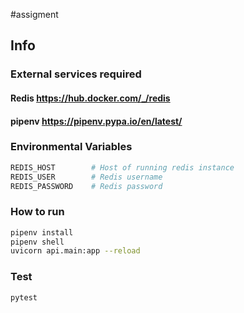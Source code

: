#assigment 

## Info

### External services required 

#### Redis https://hub.docker.com/_/redis 
#### pipenv https://pipenv.pypa.io/en/latest/


### Environmental Variables

```bash
REDIS_HOST        # Host of running redis instance
REDIS_USER        # Redis username 
REDIS_PASSWORD    # Redis password 
```

### How to run 
```bash
pipenv install 
pipenv shell 
uvicorn api.main:app --reload
```
### Test

```
pytest
```
